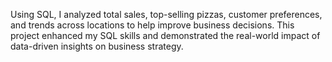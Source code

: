 Using SQL, I analyzed total sales, top-selling pizzas, customer preferences,
and trends across locations to help improve business decisions.
This project enhanced my SQL skills and demonstrated the real-world impact of data-driven insights on business strategy.
